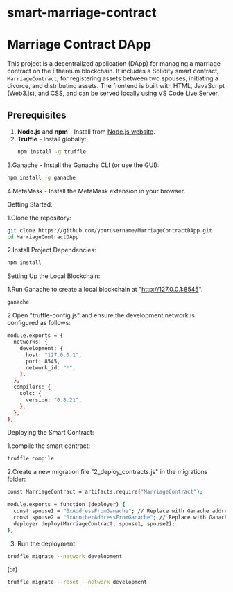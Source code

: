 # smart-marriage-contract
# Marriage Contract DApp

This project is a decentralized application (DApp) for managing a marriage contract on the Ethereum blockchain. It includes a Solidity smart contract, `MarriageContract`, for registering assets between two spouses, initiating a divorce, and distributing assets. The frontend is built with HTML, JavaScript (Web3.js), and CSS, and can be served locally using VS Code Live Server.

## Prerequisites

1. **Node.js** and **npm** - Install from [Node.js website](https://nodejs.org/).
2. **Truffle** - Install globally:
   ```bash
   npm install -g truffle
   ```

3.Ganache - Install the Ganache CLI (or use the GUI):
   ```bash
   npm install -g ganache
   ```

4.MetaMask - Install the MetaMask extension in your browser.


Getting Started:

1.Clone the repository:

```bash
git clone https://github.com/yourusername/MarriageContractDApp.git
cd MarriageContractDApp
```

2.Install Project Dependencies: 
```bash
npm install
```


Setting Up the Local Blockchain:

1.Run Ganache to create a local blockchain at "http://127.0.0.1:8545".

```bash 
ganache
```


2.Open "truffle-config.js" and ensure the development network is configured as follows:

```bash
module.exports = {
  networks: {
    development: {
      host: "127.0.0.1",
      port: 8545,
      network_id: "*",
    },
  },
  compilers: {
    solc: {
      version: "0.8.21",
    },
  },
};
```

Deploying the Smart Contract:

1.compile the smart contract:

```bash
truffle compile
```

2.Create a new migration file "2_deploy_contracts.js" in the migrations folder:

```bash
const MarriageContract = artifacts.require("MarriageContract");

module.exports = function (deployer) {
  const spouse1 = "0xAddressFromGanache"; // Replace with Ganache address
  const spouse2 = "0xAnotherAddressFromGanache"; // Replace with Ganache address
  deployer.deploy(MarriageContract, spouse1, spouse2);
};
```

3. Run the deployment:
``` bash
truffle migrate --network development
```
(or)

```bash
truffle migrate --reset --network development
```

